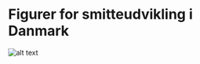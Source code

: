 # Figurer for smitteudvikling i Danmark

![alt text](https://github.com/ktbaek/COVID-19-Danmark/blob/master/figures/Vigtigste_coronatal.png)
